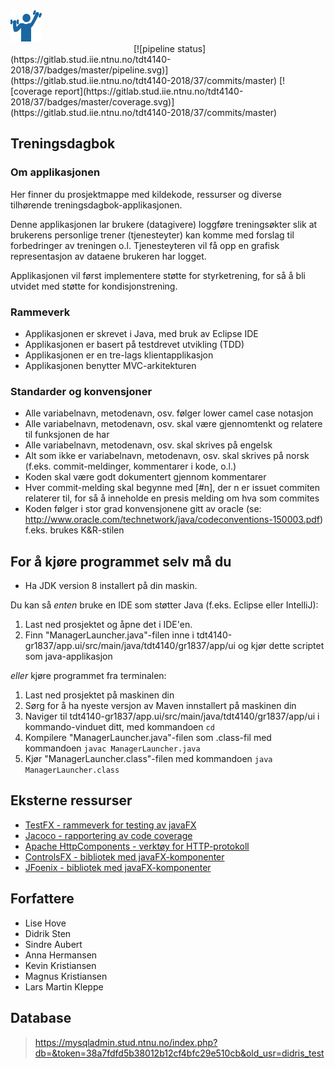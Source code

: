 <img src="/tdt4140-gr1837/app.ui/Images/Div/icon.png" width="50" height="50" />
&nbsp;&nbsp;&nbsp;&nbsp;&nbsp;&nbsp;&nbsp;&nbsp;&nbsp;&nbsp;&nbsp;&nbsp;&nbsp;&nbsp;&nbsp;&nbsp;&nbsp;&nbsp;&nbsp;
&nbsp;&nbsp;&nbsp;&nbsp;&nbsp;&nbsp;&nbsp;&nbsp;&nbsp;&nbsp;&nbsp;&nbsp;&nbsp;&nbsp;&nbsp;&nbsp;&nbsp;&nbsp;&nbsp;
&nbsp;&nbsp;&nbsp;&nbsp;&nbsp;&nbsp;&nbsp;&nbsp;&nbsp;&nbsp;&nbsp;&nbsp;&nbsp;&nbsp;&nbsp;&nbsp;&nbsp;&nbsp;&nbsp;
&nbsp;&nbsp;&nbsp;&nbsp;&nbsp;&nbsp;&nbsp;&nbsp;&nbsp;&nbsp;&nbsp;&nbsp;&nbsp;&nbsp;&nbsp;&nbsp;&nbsp;&nbsp;&nbsp;
&nbsp;&nbsp;&nbsp;&nbsp;&nbsp;&nbsp;&nbsp;&nbsp;&nbsp;&nbsp;&nbsp;&nbsp;&nbsp;&nbsp;&nbsp;&nbsp;&nbsp;&nbsp;&nbsp;
&nbsp;&nbsp;&nbsp;&nbsp;&nbsp;&nbsp;&nbsp;&nbsp;&nbsp;&nbsp;&nbsp;&nbsp;&nbsp;&nbsp;&nbsp;&nbsp;&nbsp;&nbsp;&nbsp;
&nbsp;&nbsp;&nbsp;&nbsp;&nbsp;&nbsp;&nbsp;&nbsp;&nbsp;&nbsp;&nbsp;&nbsp;&nbsp;&nbsp;&nbsp;&nbsp;&nbsp;&nbsp;&nbsp;
&nbsp;&nbsp;&nbsp;&nbsp;&nbsp;&nbsp;&nbsp;&nbsp;&nbsp;
[![pipeline status](https://gitlab.stud.iie.ntnu.no/tdt4140-2018/37/badges/master/pipeline.svg)](https://gitlab.stud.iie.ntnu.no/tdt4140-2018/37/commits/master)
[![coverage report](https://gitlab.stud.iie.ntnu.no/tdt4140-2018/37/badges/master/coverage.svg)](https://gitlab.stud.iie.ntnu.no/tdt4140-2018/37/commits/master)

## Treningsdagbok

### Om applikasjonen
Her finner du prosjektmappe med kildekode, ressurser og diverse tilhørende treningsdagbok-applikasjonen. 

Denne applikasjonen lar brukere (datagivere) loggføre treningsøkter slik at brukerens personlige trener (tjenesteyter) 
kan komme med forslag til forbedringer av treningen o.l.
Tjenesteyteren vil få opp en grafisk representasjon av dataene brukeren har logget.

Applikasjonen vil først implementere støtte for styrketrening, for så å bli utvidet med støtte for kondisjonstrening.

### Rammeverk
- Applikasjonen er skrevet i Java, med bruk av Eclipse IDE
- Applikasjonen er basert på testdrevet utvikling (TDD)
- Applikasjonen er en tre-lags klientapplikasjon
- Applikasjonen benytter MVC-arkitekturen

### Standarder og konvensjoner
- Alle variabelnavn, metodenavn, osv. følger lower camel case notasjon
- Alle variabelnavn, metodenavn, osv. skal være gjennomtenkt og relatere til funksjonen de har
- Alle variabelnavn, metodenavn, osv. skal skrives på engelsk
- Alt som ikke er variabelnavn, metodenavn, osv. skal skrives på norsk (f.eks. commit-meldinger, kommentarer i kode, o.l.) 
- Koden skal være godt dokumentert gjennom kommentarer
- Hver commit-melding skal begynne med [#n], der n er issuet commiten relaterer til, 
    for så å inneholde en presis melding om hva som commites
- Koden følger i stor grad konvensjonene gitt av oracle (se: http://www.oracle.com/technetwork/java/codeconventions-150003.pdf)
    f.eks. brukes K&R-stilen

## For å kjøre programmet selv må du
- Ha JDK version 8 installert på din maskin. <br />

Du kan så *enten* bruke en IDE som støtter Java (f.eks. Eclipse eller IntelliJ): 
1. Last ned prosjektet og åpne det i IDE'en. 
2. Finn "ManagerLauncher.java"-filen inne i tdt4140-gr1837/app.ui/src/main/java/tdt4140/gr1837/app/ui og kjør dette scriptet som java-applikasjon

*eller* kjøre programmet fra terminalen: 
1. Last ned prosjektet på maskinen din 
2. Sørg for å ha nyeste versjon av Maven innstallert på maskinen din
3. Naviger til tdt4140-gr1837/app.ui/src/main/java/tdt4140/gr1837/app/ui i kommando-vinduet ditt, med kommandoen ```cd```
4. Kompilere "ManagerLauncher.java"-filen som .class-fil med kommandoen  ```javac ManagerLauncher.java```
5. Kjør "ManagerLauncher.class"-filen med kommandoen ```java ManagerLauncher.class```

## Eksterne ressurser
- [TestFX - rammeverk for testing av javaFX](https://github.com/TestFX/TestFX)
- [Jacoco - rapportering av code coverage](https://github.com/jacoco/jacoco)
- [Apache HttpComponents - verktøy for HTTP-protokoll](https://hc.apache.org/)
- [ControlsFX - bibliotek med javaFX-komponenter](https://github.com/schmir/controlsfx)
- [JFoenix - bibliotek med javaFX-komponenter](https://github.com/jfoenixadmin/JFoenix)

## Forfattere
- Lise Hove
- Didrik Sten
- Sindre Aubert
- Anna Hermansen
- Kevin Kristiansen
- Magnus Kristiansen
- Lars Martin Kleppe

## Database 
> https://mysqladmin.stud.ntnu.no/index.php?db=&token=38a7fdfd5b38012b12cf4bfc29e510cb&old_usr=didris_test


